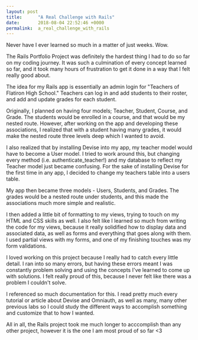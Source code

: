 ```yaml
---
layout: post
title:      "A Real Challenge with Rails"
date:       2018-08-04 22:52:46 +0000
permalink:  a_real_challenge_with_rails
---
```



Never have I ever learned so much in a matter of just weeks. Wow.

The Rails Portfolio Project was definitely the hardest thing I had to do so far on my coding journey. It was such a culmination of every concept learned so far, and it took many hours of frustration to get it done in a way that I felt really good about.

The idea for my Rails app is essentially an admin login for "Teachers of Flatiron High School." Teachers can log in and add students to their roster, and add and update grades for each student.

Originally, I planned on having four models; Teacher, Student, Course, and Grade. The students would be enrolled in a course, and that would be my nested route. However, after working on the app and developing these associations, I realized that with a student having many grades, it would make the nested route three levels deep which I wanted to avoid. 

I also realized that by installing Devise into my app,  my teacher model would have to become a User model. I tried to work around this, but changing every method (i.e. authenticate_teacher!) and my database to reflect my Teacher model just became confusing. For the sake of installing Devise for the first time in any app, I decided to change my teachers table into a users table.

My app then became three models - Users, Students, and Grades. The grades would be a nested route under students, and this made the associations much more simple and realistic.

I then added a little bit of formatting to my views, trying to touch on my HTML and CSS skills as well. I also felt like I learned so much from writing the code for my views, because it really solidified how to display data and associated data, as well as forms and everything that goes along with them. I used partial views with my forms, and one of my finishing touches was my form validations.

I loved working on this project because I really had to catch every little detail. I ran into so many errors, but having these errors meant I was constantly problem solving and using the concepts I've learned to come up with solutions. I felt really proud of this, because I never felt like there was a problem I couldn't solve. 

I referenced so much documentation for this. I read pretty much every tutorial or article about Devise and Omniauth, as well as many, many other previous labs so I could study the different ways to accomplish something and customize that to how I wanted.

All in all, the Rails project took me much longer to acccomplish than any other project, however it is the one I am most proud of so far <3

